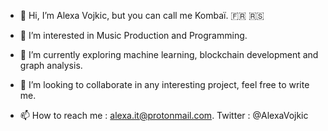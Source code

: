 - 👋 Hi, I’m Alexa Vojkic, but you can call me Kombaï. 🇫🇷 🇷🇸

- 👀 I’m interested in Music Production and Programming.

- 🌱 I’m currently exploring machine learning, blockchain development and graph analysis.

- 💞️ I’m looking to collaborate in any interesting project, feel free to write me. 

- 📫 How to reach me : alexa.it@protonmail.com. Twitter : @AlexaVojkic

<!---
Kombai-alu-Sandokan/Kombai-alu-Sandokan is a ✨ special ✨ repository because its `README.md` (this file) appears on your GitHub profile.
You can click the Preview link to take a look at your changes.
--->
